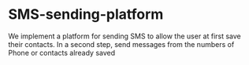 # SMS-sending-platform
We implement a platform for sending SMS to allow the user at first save their contacts. In a second step, send messages from the numbers of Phone or contacts already saved
